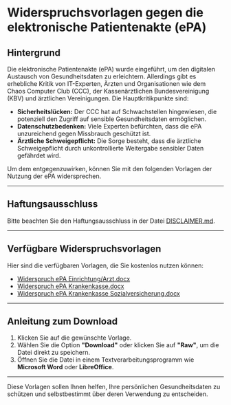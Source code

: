 # Widerspruchsvorlagen gegen die elektronische Patientenakte (ePA)

## Hintergrund

Die elektronische Patientenakte (ePA) wurde eingeführt, um den digitalen Austausch von Gesundheitsdaten zu erleichtern. Allerdings gibt es erhebliche Kritik von IT-Experten, Ärzten und Organisationen wie dem Chaos Computer Club (CCC), der Kassenärztlichen Bundesvereinigung (KBV) und ärztlichen Vereinigungen. Die Hauptkritikpunkte sind:

- **Sicherheitslücken:** Der CCC hat auf Schwachstellen hingewiesen, die potenziell den Zugriff auf sensible Gesundheitsdaten ermöglichen.
- **Datenschutzbedenken:** Viele Experten befürchten, dass die ePA unzureichend gegen Missbrauch geschützt ist.
- **Ärztliche Schweigepflicht:** Die Sorge besteht, dass die ärztliche Schweigepflicht durch unkontrollierte Weitergabe sensibler Daten gefährdet wird.

Um dem entgegenzuwirken, können Sie mit den folgenden Vorlagen der Nutzung der ePA widersprechen.

---

## Haftungsausschluss

Bitte beachten Sie den Haftungsausschluss in der Datei [DISCLAIMER.md](../DISCLAIMER.md).

---

## Verfügbare Widerspruchsvorlagen

Hier sind die verfügbaren Vorlagen, die Sie kostenlos nutzen können:

- [Widerspruch ePA Einrichtung/Arzt.docx](./Widerspruch_ePA_Einrichtung_Arzt.docx)
- [Widerspruch ePA Krankenkasse.docx](./Widerspruch_ePA_Krankenkasse.docx)
- [Widerspruch ePA Krankenkasse Sozialversicherung.docx](./Widerspruch_ePA_Krankenkasse_Sozialversicherung.docx)

---

## Anleitung zum Download

1. Klicken Sie auf die gewünschte Vorlage.
2. Wählen Sie die Option **"Download"** oder klicken Sie auf **"Raw"**, um die Datei direkt zu speichern.
3. Öffnen Sie die Datei in einem Textverarbeitungsprogramm wie **Microsoft Word** oder **LibreOffice**.

---

Diese Vorlagen sollen Ihnen helfen, Ihre persönlichen Gesundheitsdaten zu schützen und selbstbestimmt über deren Verwendung zu entscheiden.